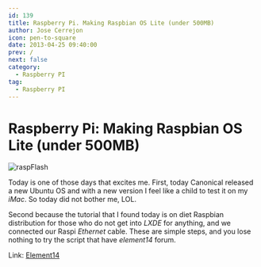 ```yaml
---
id: 139
title: Raspberry Pi. Making Raspbian OS Lite (under 500MB)
author: Jose Cerrejon
icon: pen-to-square
date: 2013-04-25 09:40:00
prev: /
next: false
category:
  - Raspberry PI
tag:
  - Raspberry PI
---
```


# Raspberry Pi: Making Raspbian OS Lite (under 500MB)

![raspFlash](/images/raspflash.jpg)

Today is one of those days that excites me. First, today Canonical released a new Ubuntu OS and with a new version I feel like a child to test it on my *iMac*. So today did not bother me, LOL.

Second because the tutorial that I found today is on diet Raspbian distribution for those who do not get into *LXDE* for anything, and we connected our Raspi *Ethernet* cable. These are simple steps, and you lose nothing to try the script that have *element14* forum.

Link: [Element14](http://www.element14.com/community/blogs/mirandasoft/2013/04/20/raspberry-pi-making-raspbian-os-lite-under-500mb)